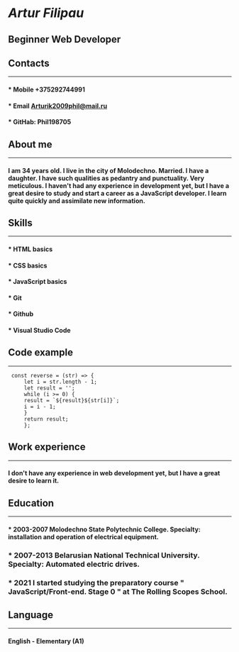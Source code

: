  # ***Artur Filipau*** 
 ## Beginner Web Developer
 ## Contacts
 ***
   #### * Mobile +375292744991   
   #### * Email Arturik2009phil@mail.ru
   #### * GitHab: Phil198705
 ## About me
 ***
   ####   I am 34 years old. I live in the city of Molodechno. Married. I have a daughter. I have such qualities as pedantry and punctuality. Very meticulous. I haven't had any experience in development yet, but I have a great desire to study and start a career as a JavaScript developer. I learn quite quickly and assimilate new information.                    
## Skills
***
   #### * HTML basics
   #### * CSS basics
   #### * JavaScript basics
   #### * Git 
   #### * Github
   #### * Visual Studio Code
## Code example 
***
 ```
  const reverse = (str) => {
      let i = str.length - 1;
      let result = '';
      while (i >= 0) {
      result = `${result}${str[i]}`;
      i = i - 1;
      }
      return result;
      };
```
## Work experience
***
#### I don't have any experience in web development yet, but I have a great desire to learn it. 
## Education
***
   #### * 2003-2007 Molodechno State Polytechnic College. Specialty: installation and operation of electrical equipment. 
   ### * 2007-2013 Belarusian National Technical University. Specialty: Automated electric drives.   
   ### * 2021 I started studying the preparatory course " JavaScript/Front-end. Stage 0 " at The Rolling Scopes School. 
 ## Language
 ***
 #### English - Elementary (A1)  